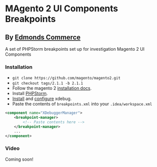 # MAgento 2 UI Components Breakpoints

## By [Edmonds Commerce](https://www.edmondscommerce.co.uk)

A set of PHPStorm breakpoints set up for investigation Magento 2 UI Components

### Installation

* `git clone https://github.com/magento/magento2.git`
* `git checkout tags/2.1.1 -b 2.1.1`
* Follow the magento 2 [installation docs](http://devdocs.magento.com/guides/v2.0/install-gde/prereq/dev_install.html).
* Install [PHPStorm](https://www.jetbrains.com/phpstorm/).
* [Install](https://xdebug.org/docs/install) and [configure](https://www.jetbrains.com/help/phpstorm/2016.3/configuring-xdebug.html) xdebug.
* Paste the contents of `breakpoints.xml` into your `.idea/workspace.xml`

```xml
<component name="XDebuggerManager">
    <breakpoint-manager>
        <!-- Paste contents here -->
    </breakpoint-manager>
    ...
</component>
```

### Video

Coming soon!